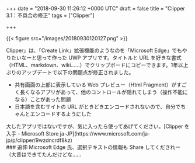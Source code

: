 
+++
date = "2018-09-30 11:26:12 +0000 UTC"
draft = false
title = "Clipper 3.1：不具合の修正"
tags = ["Clipper"]

+++


{{< figure src="/images/20180930120127.png"  >}}

Clipper」は、「Create Link」拡張機能のようなのを「Microsoft Edge」でもやりたいなーと思って作った UWP アプリです。タイトルと URL を好きな書式（HTML、markdown、wiki……）でクリップボードにコピーできます。1年以上ぶりのアップデートで以下の問題点が修正されました。

<ul>
<li>共有画面の上部に表示している Web プレビュー（Html Fragment）がすごく長くなるアプリがあって、他のコントロールが隠れてしまう（操作不能になる）ことがあった問題</li>
<li>日本語を含むサイトの URL がときどきエンコードされないので、自分でちゃんとエンコードするようにした</li>
</ul>大したアプリではないですが、気に入ったら使ってあげてください。[Clipper を入手 - Microsoft Store ja-JP](https://www.microsoft.com/ja-jp/p/clipper/9wzdncrdf8kz)<br/>


<div class="section">
    ### 追伸
    Microsoft Edge 氏、選択テキストの情報も Share してくだされー（大昔はできてたんだけどな……

</div>

